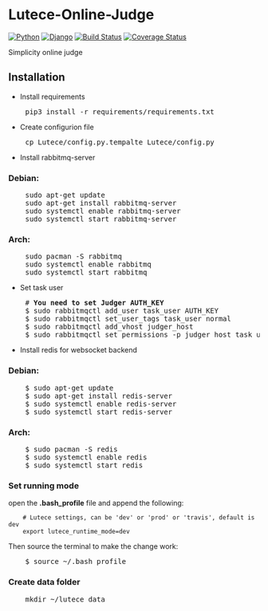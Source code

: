 # Lutece-Online-Judge
[![Python](https://img.shields.io/badge/python-3.7.0-red.svg?style=flat-square)](https://www.python.org/downloads/release/python-370/)
[![Django](https://img.shields.io/badge/django-2.1.7-ff69b4.svg?style=flat-square)](https://www.djangoproject.com/)
[![Build Status](https://travis-ci.com/lutece-awesome/lutece-backend.svg?branch=master)](https://travis-ci.com/lutece-awesome/lutece-backend)
[![Coverage Status](https://coveralls.io/repos/github/lutece-awesome/lutece-backend/badge.svg?branch=master)](https://coveralls.io/github/lutece-awesome/lutece-backend?branch=master)

Simplicity online judge

## Installation

+ Install requirements
<pre>
    pip3 install -r requirements/requirements.txt
</pre>

+ Create configurion file
<pre>
    cp Lutece/config.py.tempalte Lutece/config.py
</pre>

+ Install rabbitmq-server
### Debian:
<pre>
    sudo apt-get update
    sudo apt-get install rabbitmq-server
    sudo systemctl enable rabbitmq-server
    sudo systemctl start rabbitmq-server
</pre>

### Arch:
<pre>
    sudo pacman -S rabbitmq
    sudo systemctl enable rabbitmq
    sudo systemctl start rabbitmq
</pre>

+ Set task user
<pre>
    # <strong>You need to set Judger AUTH_KEY</strong>
    $ sudo rabbitmqctl add_user task_user AUTH_KEY
    $ sudo rabbitmqctl set_user_tags task_user normal
    $ sudo rabbitmqctl add_vhost judger_host
    $ sudo rabbitmqctl set_permissions -p judger_host task_user ".*" ".*" ".*"
</pre>


+ Install redis for websocket backend
### Debian:
<pre>
    $ sudo apt-get update
    $ sudo apt-get install redis-server
    $ sudo systemctl enable redis-server
    $ sudo systemctl start redis-server
</pre>

### Arch:
<pre>
    $ sudo pacman -S redis
    $ sudo systemctl enable redis
    $ sudo systemctl start redis
</pre>

### Set running mode
open the <b>.bash_profile</b> file and append the following:

```
    # Lutece settings, can be 'dev' or 'prod' or 'travis', default is dev
    export lutece_runtime_mode=dev
```

Then source the terminal to make the change work:
<pre>
    $ source ~/.bash_profile
</pre>

### Create data folder
<pre>
    mkdir ~/lutece_data
</pre>